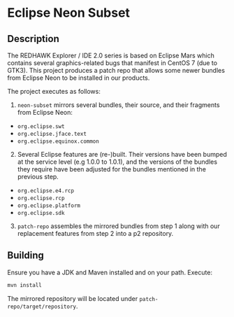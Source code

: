 # Eclipse Neon Subset

## Description

The REDHAWK Explorer / IDE 2.0 series is based on Eclipse Mars which contains several graphics-related bugs that manifest in CentOS 7 (due to GTK3). This project produces a patch repo that allows some newer bundles from Eclipse Neon to be installed in our products.

The project executes as follows:
1. `neon-subset` mirrors several bundles, their source, and their fragments from Eclipse Neon:
  * `org.eclipse.swt`
  * `org.eclipse.jface.text`
  * `org.eclipse.equinox.common`
2. Several Eclipse features are (re-)built. Their versions have been bumped at the service level (e.g 1.0.0 to 1.0.1), and the versions of the bundles they require have been adjusted for the bundles mentioned in the previous step.
  * `org.eclipse.e4.rcp`
  * `org.eclipse.rcp`
  * `org.eclipse.platform`
  * `org.eclipse.sdk`
3. `patch-repo` assembles the mirrored bundles from step 1 along with our replacement features from step 2 into a p2 repository.

## Building

Ensure you have a JDK and Maven installed and on your path. Execute:

```bash
mvn install
```

The mirrored repository will be located under `patch-repo/target/repository`.

